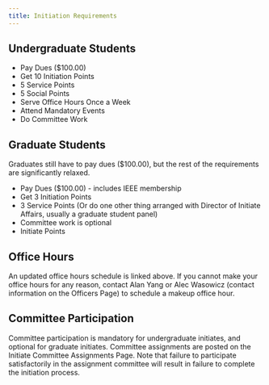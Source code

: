 ```yaml
---
title: Initiation Requirements
---
```


Undergraduate Students
---
* Pay Dues ($100.00)
* Get 10 Initiation Points
* 5 Service Points
* 5 Social Points
* Serve Office Hours Once a Week
* Attend Mandatory Events
* Do Committee Work

Graduate Students
---
Graduates still have to pay dues ($100.00), but the rest of the requirements are significantly relaxed.

* Pay Dues ($100.00) - includes IEEE membership
* Get 3 Initiation Points
* 3 Service Points (Or do one other thing arranged with Director of Initiate Affairs, usually a graduate student panel)
* Committee work is optional
* Initiate Points

Office Hours
---
An updated office hours schedule is linked above. If you cannot make your office hours for any reason, contact Alan Yang or Alec Wasowicz (contact information on the Officers Page) to schedule a makeup office hour.

Committee Participation
---
Committee participation is mandatory for undergraduate initiates, and optional for graduate initiates. Committee assignments are posted on the Initiate Committee Assignments Page. Note that failure to participate satisfactorily in the assignment committee will result in failure to complete the initiation process.